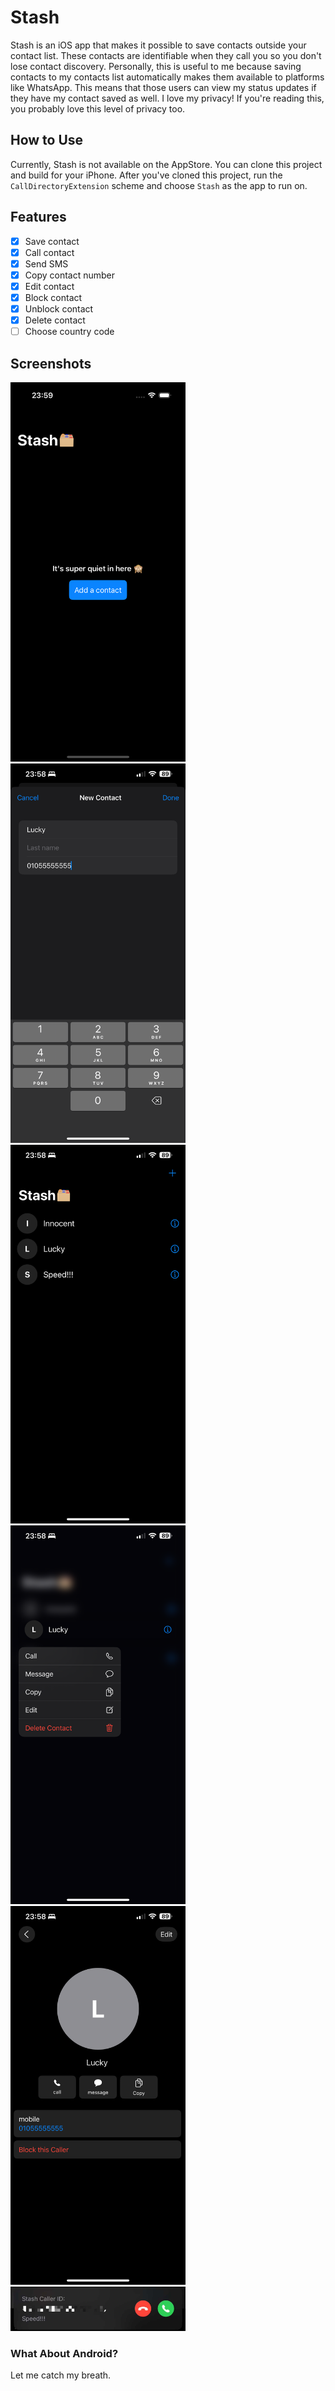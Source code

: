 # Stash

Stash is an iOS app that makes it possible to save contacts outside your contact list. These contacts are identifiable when they call you so you don't lose contact discovery.
Personally, this is useful to me because saving contacts to my contacts list automatically makes them available to platforms like WhatsApp. This means that those users can view my status updates if they have my contact saved as well. I love my privacy! If you're reading this, you probably love this level of privacy too.

## How to Use

Currently, Stash is not available on the AppStore. You can clone this project and build for your iPhone.
After you've cloned this project, run the `CallDirectoryExtension` scheme and choose `Stash` as the app to run on.

## Features
- [x] Save contact
- [x] Call contact
- [x] Send SMS
- [x] Copy contact number
- [x] Edit contact
- [x] Block contact
- [x] Unblock contact
- [x] Delete contact
- [ ] Choose country code

## Screenshots
<img src="https://raw.githubusercontent.com/Crazelu/stash/main/screenshots/screen1.png" width="280" alt="Stash screenshot 1">
<img src="https://raw.githubusercontent.com/Crazelu/stash/main/screenshots/screen2.png" width="280" alt="Stash screenshot 2"> 
<img src="https://raw.githubusercontent.com/Crazelu/stash/main/screenshots/screen3.png" width="280" alt="Stash screenshot 3"> 
<img src="https://raw.githubusercontent.com/Crazelu/stash/main/screenshots/screen4.png" width="280" alt="Stash screenshot 4"> 
<img src="https://raw.githubusercontent.com/Crazelu/stash/main/screenshots/screen5.png" width="280" alt="Stash screenshot 5"> 
<img src="https://raw.githubusercontent.com/Crazelu/stash/main/screenshots/screen6.jpg" width="280" alt="Stash screenshot 6"> 

### What About Android?

Let me catch my breath.
